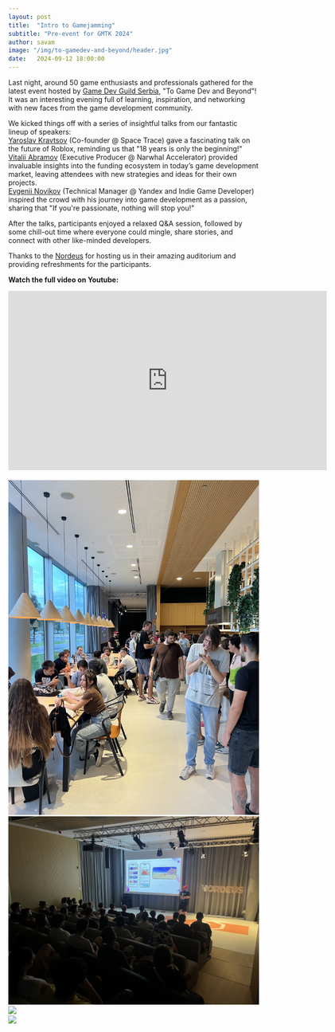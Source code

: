 ```yaml
---
layout: post
title:  "Intro to Gamejamming"
subtitle: "Pre-event for GMTK 2024"
author: savam
image: "/img/to-gamedev-and-beyond/header.jpg"
date:   2024-09-12 18:00:00
---
```


Last night, around 50 game enthusiasts and professionals gathered for the latest event hosted by [Game Dev Guild Serbia](https://www.instagram.com/gamedevguild.rs/), "To Game Dev and Beyond"!<br />
It was an interesting evening full of learning, inspiration, and networking with new faces from the game development community.<br />

We kicked things off with a series of insightful talks from our fantastic lineup of speakers:<br />
[Yaroslav Kravtsov](https://www.linkedin.com/in/yaroslav-kravtsov-883bb333/) (Co-founder @ Space Trace) gave a fascinating talk on the future of Roblox, reminding us that "18 years is only the beginning!"<br />
[Vitalii Abramov](https://www.linkedin.com/in/vitaly-abramov/) (Executive Producer @ Narwhal Accelerator) provided invaluable insights into the funding ecosystem in today’s game development market, leaving attendees with new strategies and ideas for their own projects.<br />
[Evgenii Novikov](https://www.linkedin.com/in/enovikov11/) (Technical Manager @ Yandex and Indie Game Developer) inspired the crowd with his journey into game development as a passion, sharing that "If you're passionate, nothing will stop you!"<br />

After the talks, participants enjoyed a relaxed Q&A session, followed by some chill-out time where everyone could mingle, share stories, and connect with other like-minded developers.<br />

Thanks to the [Nordeus](https://www.linkedin.com/company/nordeus/) for hosting us in their amazing auditorium and providing refreshments for the participants.<br />

**Watch the full video on Youtube:**<br />
<iframe width="640" height="360" src="https://www.youtube.com/embed/Afh6UpHY_DM?rel=0" frameborder="0" allowfullscreen></iframe><br />

<br />
<img class="def_image" src="/img/to-gamedev-and-beyond/photo1.jpg" />
<br />
<img class="def_image" src="/img/to-gamedev-and-beyond/photo2.jpg" />
<br />
<img class="def_image" src="/img/to-gamedev-and-beyond/photo3.jpg" />
<br />
<img class="def_image" src="/img/to-gamedev-and-beyond/photo4.jpg" />
<br />